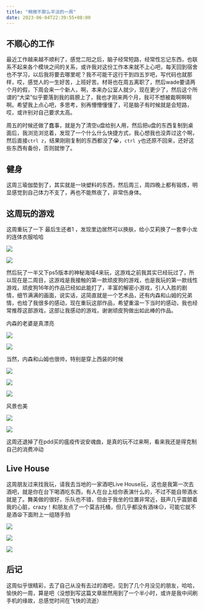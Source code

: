 ```yaml
---
title: "稍微不那么平淡的一周"
date: 2023-06-04T22:39:55+08:00
---
```


## 不顺心的工作
最近工作越来越不顺利了，感觉二阳之后，脑子经常短路，经常性忘记东西，也联系不起来各个模块之间的关系，或许我对这份工作本来就不上心吧，每天回到宿舍也不学习，以后我将要去哪里呢？我不可能干这行干到四五岁吧，写代码也就那样，哎，感觉人的一生好苦，上班好苦。材哥也在周五离职了，然后wade要请两个月的假，下周会来一个新人，啊，本来办公室人就少，现在更少了，然后这个所谓的“大梁”似乎要落到我的肩膀上了，我也才刚来两个月，我可不想被裁啊啊啊啊。希望我上点心吧，多思考，别再懵懵懂懂了，可是脑子有时候就是会短路，哎，或许别对自己要求太高。

周五的时候还做了蠢事，就是为了清空u盘给别人用，然后把u盘的东西复制到桌面后，我浏览浏览着，发现了一个什么什么快捷方式，我心想我也没弄过这个啊，然后直接`ctrl z`，结果刚刚复制的东西都没了😭，`ctrl y`也还原不回来，还好这些东西有备份，否则就惨了。

## 健身

这周三瑜伽垫到了，其实就是一块塑料的东西，然后周三，周四晚上都有锻炼，明显感觉到自己体力不支了，再也不能熬夜了，非常伤身体。

## 这周玩的游戏

这周重玩了一下 最后生还者1 ，发现里边居然可以换肤，给小艾莉换了一套李小龙的连体衣服哈哈

![](https://cdn.jsdelivr.net/gh/fushaolei/img/img/202306042313049.jpg)

![](https://cdn.jsdelivr.net/gh/fushaolei/img/img/202306042313208.jpg)

然后玩了一半又下ps5版本的神秘海域4来玩，这游戏之前我其实已经玩过了，所以现在是二周目，这游戏是我接触的第一款顽皮狗的游戏，也是我玩的第一款线性游戏，顽皮狗16年的作品已经如此能打了，丰富的解密小游戏，引人入胜的剧情，细节满满的画面，说实话，这简直就是一个艺术品，还有内森和山姆的兄弟情，也给了我很多的感动，现在重玩这部作品，希望重温一下当时的感动，我也经常推荐这部游戏，这部让我感动的游戏，谢谢顽皮狗做出如此棒的作品。

内森的老婆是真漂亮

![](https://cdn.jsdelivr.net/gh/fushaolei/img/img/202306042319236.jpg)

![](https://cdn.jsdelivr.net/gh/fushaolei/img/img/202306042319377.jpg)

当然，内森和山姆也很帅，特别是穿上西装的时候

![](https://cdn.jsdelivr.net/gh/fushaolei/img/img/202306042330538.png)

![](https://cdn.jsdelivr.net/gh/fushaolei/img/img/202306042330381.png)

![](https://cdn.jsdelivr.net/gh/fushaolei/img/img/202306042332594.jpg)

风景也美

![](https://cdn.jsdelivr.net/gh/fushaolei/img/img/202306042332119.jpg)

![](https://cdn.jsdelivr.net/gh/fushaolei/img/img/202306042333450.jpg)

这周还退掉了在pdd买的瘟疫传说安魂曲，是真的玩不过来啊，看来我还是得克制自己的消费冲动

## Live House

这周朋友过来找我玩，请我去当地的一家酒吧Live House玩，这也是我第一次去酒吧，就是你在台下喝酒吃东西，有人在台上给你表演什么的，不过不能自带酒水就是了。舞美做的很好，乐队也不错，但由于我坐的位置非常近，鼓声几乎震颤着我的心脏，crazy！和朋友点了一个莫吉托桶，但几乎都没有酒味😑，可能它就不是酒😫下面附上一组随手拍

![](https://cdn.jsdelivr.net/gh/fushaolei/img/img/202306050002876.jpg)

![](https://cdn.jsdelivr.net/gh/fushaolei/img/img/202306050002056.jpg)

![](https://cdn.jsdelivr.net/gh/fushaolei/img/img/202306050002247.jpg)

## 后记

这周似乎很精彩，去了自己从没有去过的酒吧，见到了几个月没见的朋友，哈哈，愉快的一周，算是吧（没想到写这篇文章居然用到了一个半小时，或许是我中间刷手机的缘故，总感觉时间在飞快的流逝）